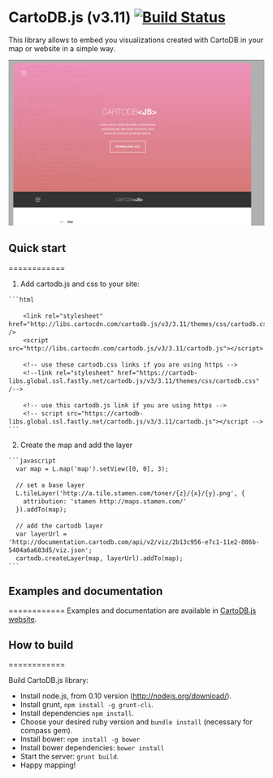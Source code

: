 CartoDB.js (v3.11) [![Build Status](https://travis-ci.org/CartoDB/cartodb.js.svg?branch=master)](https://travis-ci.org/CartoDB/cartodb.js)
===========

This library allows to embed you visualizations created with CartoDB in your map or website in a simple way.

[![CartoDB.js landing](doc/thumbnail.png)](http://cartodb.github.io/cartodb.js/)


## Quick start
============

  1. Add cartodb.js and css to your site:

    ```html

        <link rel="stylesheet" href="http://libs.cartocdn.com/cartodb.js/v3/3.11/themes/css/cartodb.css" />
        <script src="http://libs.cartocdn.com/cartodb.js/v3/3.11/cartodb.js"></script>

        <!-- use these cartodb.css links if you are using https -->
        <!--link rel="stylesheet" href="https://cartodb-libs.global.ssl.fastly.net/cartodb.js/v3/3.11/themes/css/cartodb.css" /-->

        <!-- use this cartodb.js link if you are using https -->
        <!-- script src="https://cartodb-libs.global.ssl.fastly.net/cartodb.js/v3/3.11/cartodb.js"></script -->
    ```


  2. Create the map and add the layer 
  
    ```javascript
      var map = L.map('map').setView([0, 0], 3);

      // set a base layer 
      L.tileLayer('http://a.tile.stamen.com/toner/{z}/{x}/{y}.png', {
        attribution: 'stamen http://maps.stamen.com/'
      }).addTo(map);
      
      // add the cartodb layer
      var layerUrl = 'http://documentation.cartodb.com/api/v2/viz/2b13c956-e7c1-11e2-806b-5404a6a683d5/viz.json';
      cartodb.createLayer(map, layerUrl).addTo(map);
    ```

## Examples and documentation
============
Examples and documentation are available in [CartoDB.js website](http://cartodb.github.io/cartodb.js/).


## How to build
============

  Build CartoDB.js library:
    
  - Install node.js, from 0.10 version (http://nodejs.org/download/).
  - Install grunt, ```npm install -g grunt-cli```.
  - Install dependencies ```npm install```.
  - Choose your desired ruby version and ```bundle install``` (necessary for compass gem).
  - Install bower: ```npm install -g bower```
  - Install bower dependencies: ```bower install```
  - Start the server: ```grunt build```.
  - Happy mapping!